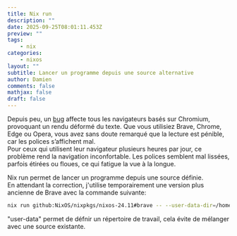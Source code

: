 ```yaml
---
title: Nix run
description: ""
date: 2025-09-25T08:01:11.453Z
preview: ""
tags:
    - nix
categories:
    - nixos
layout: ""
subtitle: Lancer un programme depuis une source alternative
author: Damien
comments: false
mathjax: false
draft: false
---
```


Depuis peu, un [bug](https://github.com/brave/brave-browser/issues/49195) affecte tous les navigateurs basés sur Chromium, provoquant un rendu déformé du texte. Que vous utilisiez Brave, Chrome, Edge ou Opera, vous avez sans doute remarqué que la lecture est pénible, car les polices s’affichent mal.  
Pour ceux qui utilisent leur navigateur plusieurs heures par jour, ce problème rend la navigation inconfortable. Les polices semblent mal lissées, parfois étirées ou floues, ce qui fatigue la vue à la longue.  

Nix run permet de lancer un programme depuis une source définie.  
En attendant la correction, j'utilise temporairement une version plus ancienne de Brave avec la commande suivante:  

```sh
nix run github:NixOS/nixpkgs/nixos-24.11#brave -- --user-data-dir=/home/<user>/brave24.11
```

"user-data" permet de défnir un répertoire de travail, cela évite de mélanger avec une source existante.

